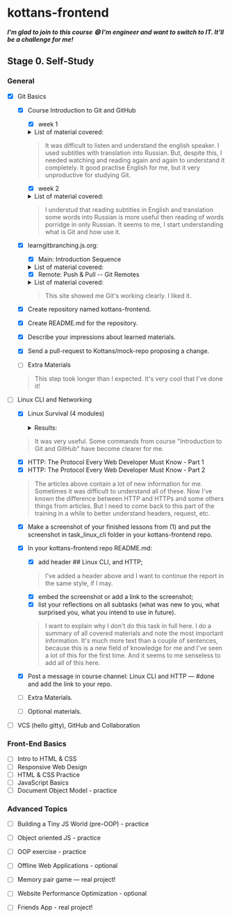 # kottans-frontend
***I'm glad to join to this course :smile: I'm engineer and want to switch to IT. It'll be a challenge for me!***

## Stage 0. Self-Study
### General

- [x] Git Basics

    - [x] Course Introduction to Git and GitHub
        - [x] week 1

        <details>
            <summary>List of material covered:</summary>

        ![List of material covered: week 1](/images/1/Intro%20Git%201.PNG)

        ![List of material covered: week 1](/images/1/Intro%20Git%202.PNG)

        ![List of material covered: week 1](/images/1/Intro%20Git%203.PNG)

         </details>

        >It was difficult to listen and understand the english speaker. I used subtitles with translation into Russian. But, despite this, I needed watching and reading again and again to understand it completely. It good practise English for me, but it very unproductive for studying Git.

        - [x] week 2

        <details>
            <summary>List of material covered:</summary>

        ![List of material covered: week 2](/images/1/Intro%20Git%204.PNG)

        ![List of material covered: week 2](/images/1/Intro%20Git%205.PNG)

        ![List of material covered: week 2](/images/1/Intro%20Git%206.PNG)
         </details>


        >I understud that reading subtitles in English and translation some words into Russian is more useful then reading of words porridge in only Russian. It seems to me, I start understanding what is Git and how use it.


    - [x] learngitbranching.js.org:
        - [x] Main: Introduction Sequence

        <details>      
            <summary>List of material covered:</summary>

        ![List of material covered: Main](/images/1/LGB%201.PNG)

         </details>

        - [x] Remote: Push & Pull -- Git Remotes 

        <details>
            <summary>List of material covered:</summary>

        ![List of material covered: Remote](/images/1/LGB%202.PNG)

         </details>

         > This site showed me Git's working clearly. I liked it. 

    - [x] Create repository named kottans-frontend.
    - [x] Create README.md for the repository.
    - [x] Describe your impressions about learned materials.
    - [x] Send a pull-request to Kottans/mock-repo proposing a change.
    - [ ] Extra Materials

    >This step took longer than I expected. It's very cool that I've done it!

- [ ] Linux CLI and Networking
    - [x] Linux Survival (4 modules)

        <details>
            <summary>Results:</summary>

        ![Results](/task_linux_cli/LS%201.PNG)

        ![Results](/task_linux_cli/LS%202.PNG)

        ![Results](/task_linux_cli/LS%203.PNG)

        ![Results](/task_linux_cli/LS%204.PNG)        
         </details>

    > It was very useful. Some commands from course "Introduction to Git and GitHub" have become clearer for me.

    - [x] HTTP: The Protocol Every Web Developer Must Know - Part 1
    - [x] HTTP: The Protocol Every Web Developer Must Know - Part 2

    > The articles above contain a lot of new information for me. Sometimes it was difficult to understand all of these. Now I've known the difference between HTTP and HTTPs and some others things from articles. But I need to come back to this part of the training in a while to better understand headers, request, etc.

    - [x] Make a screenshot of your finished lessons from (1) and put the screenshot in task_linux_cli folder in your kottans-frontend repo.
    - [x] In your kottans-frontend repo README.md:
        - [x] add header ## Linux CLI, and HTTP;

        >I've added a header above and I want to continue the report in the same style, if I may.

        - [x] embed the screenshot or add a link to the screenshot;
        - [x] list your reflections on all subtasks (what was new to you, what surprised you, what you intend to use in future).

        >I want to explain why I don't do this task in full here. I do a summary of all covered materials and note the most important information. It's much more text than a couple of sentences, because this is a new field of knowledge for me and I've seen a lot of this for the first time. And it seems to me senseless to add all of this here.
        
    - [x] Post a message in course channel: Linux CLI and HTTP — #done and add the link to your repo. 
    - [ ] Extra Materials.
    - [ ] Optional materials.

- [ ] VCS (hello gitty), GitHub and Collaboration
### Front-End Basics
- [ ] Intro to HTML & CSS
- [ ] Responsive Web Design
- [ ] HTML & CSS Practice 
- [ ] JavaScript Basics
- [ ] Document Object Model - practice
### Advanced Topics
- [ ] Building a Tiny JS World (pre-OOP) - practice
- [ ] Object oriented JS - practice
- [ ] OOP exercise - practice
- [ ] Offline Web Applications - optional
- [ ] Memory pair game — real project!
- [ ] Website Performance Optimization - optional
- [ ] Friends App - real project!

 

